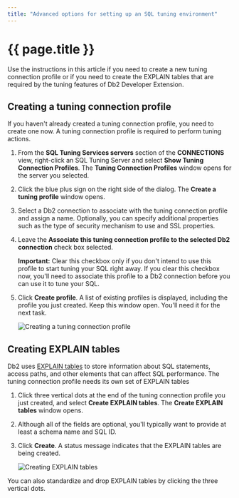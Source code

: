 ```yaml
---
title: "Advanced options for setting up an SQL tuning environment"
---
```


# {{ page.title }}

Use the instructions in this article if you need to create a new tuning connection profile or if you need to create the EXPLAIN tables that are required by the tuning features of Db2 Developer Extension.

## Creating a tuning connection profile
If you haven't already created a tuning connection profile, you need to create one now. A tuning connection profile is required to perform tuning actions. 

1. From the **SQL Tuning Services servers** section of the **CONNECTIONS** view, right-click an SQL Tuning Server and select **Show Tuning Connection Profiles**. The **Tuning Connection Profiles** window opens for the server you selected.

2. Click the blue plus sign on the right side of the dialog. The **Create a tuning profile** window opens.

3. Select a Db2 connection to associate with the tuning connection profile and assign a name. Optionally, you can specify additional properties such as the type of security mechanism to use and SSL properties.

4. Leave the **Associate this tuning connection profile to the selected Db2 connection** check box selected.  

   **Important:** Clear this checkbox only if you don't intend to use this profile to start tuning your SQL right away. If you clear this checkbox now, you'll need to associate this profile to a Db2 connection before you can use it to tune your SQL.

5. Click **Create profile**. A list of existing profiles is displayed, including the profile you just created. Keep this window open. You'll need it for the next task.

    ![Creating a tuning connection profile]({{site.baseurl}}/assets/images/tuning-create-profile.gif)

## Creating EXPLAIN tables

Db2 uses [EXPLAIN tables](https://www.ibm.com/docs/en/db2-for-zos/12?topic=tables-explain) to store information about SQL statements, access paths, and other elements that can affect SQL performance. The tuning connection profile needs its own set of EXPLAIN tables

1. Click three vertical dots at the end of the tuning connection profile you just created, and select **Create EXPLAIN tables**. The **Create EXPLAIN tables** window opens.

2. Although all of the fields are optional, you'll typically want to provide at least a schema name and SQL ID.

3. Click **Create**. A status message indicates that the EXPLAIN tables are being created.

    ![Creating EXPLAIN tables]({{site.baseurl}}/assets/images/tuning-create-explain-tables.png)

You can also standardize and drop EXPLAIN tables by clicking the three vertical dots.
